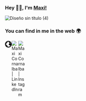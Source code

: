 
### Hey 👋🏽, I'm [Maxi!](https://portfolio-cornalba.vercel.app/) 

![Diseño sin título (4)](https://user-images.githubusercontent.com/99894721/223741175-ac2e916a-5fb6-4a69-8dfa-1a2e56264622.png)


### You can find in me in the web 🌍
[<img align="left" alt="Maxi Cornalba Portfolio" width="22px" src="https://raw.githubusercontent.com/iconic/open-iconic/master/svg/globe.svg" />][website]
[<img align="left" alt="Maxi Cornalba | LinkedIn" width="22px" src="https://cdn.jsdelivr.net/npm/simple-icons@v3/icons/linkedin.svg" />][linkedin]
[<img align="left" alt="Maxi Cornalba | Instagram" width="22px" src="https://cdn.jsdelivr.net/npm/simple-icons@v3/icons/instagram.svg" />][instagram]

<br/>

[website]: https://portfolio-cornalba.vercel.app/
[instagram]: https://www.instagram.com/cornalbamaxi/
[linkedin]: https://www.linkedin.com/in/enrique-maximiliano-cornalba-1a2429184/
